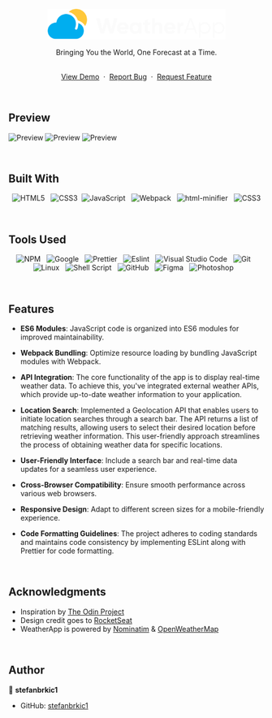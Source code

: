 <br>

<div align="center">
<img src="./src/img/logo/weather-app-logotype.png" alt="logo" width="350">
<br>

Bringing You the World, One Forecast at a Time.
<br>
<br>

  <p>
    <a href="https://stefanbrkic1.github.io/weather-app/">View Demo</a>
    &nbsp;·&nbsp;
    <a href="https://github.com/stefanbrkic1/weather-app/issues">Report Bug</a>
    &nbsp;·&nbsp;
    <a href="https://github.com/stefanbrkic1/weather-app/issues">Request Feature</a>
  </p>

</div>

<br>

<!-- ABOUT THE PROJECT -->

## Preview

![Preview](<./src/img/GitHub(MainPage)3.jpg>)
![Preview](<./src/img/GitHub(PHONES).jpg>)
![Preview](<./src/img/GitHub(Devices).jpg>)

<br>

## Built With

<div align=center>

![HTML5](https://img.shields.io/badge/html5-%23E34F26.svg?style=for-the-badge&logo=html5&logoColor=white) &nbsp;&nbsp;![CSS3](https://img.shields.io/badge/css3-%231572B6.svg?style=for-the-badge&logo=css3&logoColor=white)&nbsp;&nbsp;![JavaScript](https://img.shields.io/badge/ES6%20Modules%20-%23F7DF1E.svg?style=for-the-badge&logo=javascript&logoColor=black) &nbsp;&nbsp;![Webpack](https://img.shields.io/badge/webpack-%238DD6F9.svg?style=for-the-badge&logo=webpack&logoColor=black) &nbsp;&nbsp;![html-minifier](https://img.shields.io/badge/html%20minifier-A90533?style=for-the-badge&logo=html5&logoColor=white) &nbsp;&nbsp;![CSS3](https://img.shields.io/badge/css_minifier-2C2D72.svg?style=for-the-badge&logo=css3&logoColor=white)

</div>

<br>

## Tools Used

<div align=center>
  
![NPM](https://img.shields.io/badge/npm-CB3837?style=for-the-badge&logo=npm&logoColor=white) &nbsp;&nbsp;![Google](https://img.shields.io/badge/google-DA4437?style=for-the-badge&logo=google&logoColor=white) &nbsp;&nbsp;![Prettier](https://img.shields.io/badge/prettier-1A2C34?style=for-the-badge&logo=prettier&logoColor=F7BA3E) &nbsp;&nbsp;![Eslint](https://img.shields.io/badge/eslint-3A33D1?style=for-the-badge&logo=eslint&logoColor=white) &nbsp;&nbsp;![Visual Studio Code](https://img.shields.io/badge/VS%20Code-0078d7.svg?style=for-the-badge&logo=visual-studio-code&logoColor=white) &nbsp;&nbsp;![Git](https://img.shields.io/badge/Git-F05032?style=for-the-badge&logo=git&logoColor=white) &nbsp;&nbsp;![Linux](https://img.shields.io/badge/linux-FCC624?style=for-the-badge&logo=linux&logoColor=black) &nbsp;&nbsp;![Shell Script](https://img.shields.io/badge/Terminal-241F31?style=for-the-badge&logo=gnu-bash&logoColor=white) &nbsp;&nbsp;![GitHub](https://img.shields.io/badge/github-181717?style=for-the-badge&logo=github&logoColor=white) &nbsp;&nbsp;![Figma](https://img.shields.io/badge/figma-F24E1E?style=for-the-badge&logo=figma&logoColor=white) &nbsp;&nbsp;![Photoshop](https://img.shields.io/badge/adobephotoshop-31A8FF?style=for-the-badge&logo=adobephotoshop&logoColor=white) &nbsp;&nbsp;

</div>

<br>

## Features

- **ES6 Modules**: JavaScript code is organized into ES6 modules for improved maintainability.

- **Webpack Bundling**: Optimize resource loading by bundling JavaScript modules with Webpack.

- **API Integration**: The core functionality of the app is to display real-time weather data. To achieve this, you've integrated external weather APIs, which provide up-to-date weather information to your application.

- **Location Search**: Implemented a Geolocation API that enables users to initiate location searches through a search bar. The API returns a list of matching results, allowing users to select their desired location before retrieving weather information. This user-friendly approach streamlines the process of obtaining weather data for specific locations.

- **User-Friendly Interface**: Include a search bar and real-time data updates for a seamless user experience.

- **Cross-Browser Compatibility**: Ensure smooth performance across various web browsers.

- **Responsive Design**: Adapt to different screen sizes for a mobile-friendly experience.

- **Code Formatting Guidelines**: The project adheres to coding standards and maintains code consistency by implementing ESLint along with Prettier for code formatting.

<br>

<!-- ACKNOWLEDGMENTS -->

## Acknowledgments

- Inspiration by [The Odin Project](https://www.theodinproject.com/)
- Design credit goes to [RocketSeat](https://www.rocketseat.com.br/)
- WeatherApp is powered by [Nominatim](https://nominatim.org/) & [OpenWeatherMap](https://openweathermap.org/api)

<br>

## Author

👤 **stefanbrkic1**

- GitHub: [stefanbrkic1](https://github.com/stefanbrkic1)
